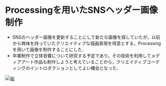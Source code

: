 # Processingを用いたSNSヘッダー画像制作
* SNSのヘッダー画像を更新することにして新たな画像を探していたが，以前から興味を持っていたクリエイティブな描画表現を得意とする，Processingを用いて画像を制作することにした．
* 卒業制作で立体音響について研究する予定であり，その技術を利用してメディアアート作品も制作しようと考えていることから，クリエイティブコーディングのイントロダクションとしてよい機会となった．

[![桜](sakura.jpg)](https://www.dropbox.com/s/vku7s2x76xcc6u1/PerlinNoise.jpg?dl=0)
